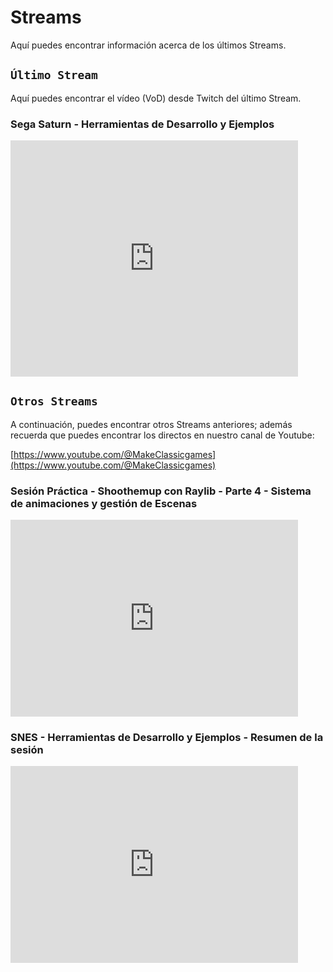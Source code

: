 # Streams

Aquí puedes encontrar información acerca de los últimos Streams.

## ```Último Stream```

Aquí puedes encontrar el vídeo (VoD) desde Twitch del último Stream.

### Sega Saturn - Herramientas de Desarrollo y Ejemplos

<iframe src="https://player.twitch.tv/?video=2329913992&parent=makeclassicgames.dev" frameborder="0" allowfullscreen="true" scrolling="no" height="378" width="460"></iframe>

<p></p>

## ```Otros Streams```

A continuación, puedes encontrar otros Streams anteriores; además recuerda que puedes encontrar los directos en nuestro canal de Youtube:

[https://www.youtube.com/@MakeClassicgames](https://www.youtube.com/@MakeClassicgames)

<p></p>

### Sesión Práctica - Shoothemup con Raylib - Parte 4 - Sistema de animaciones y gestión de Escenas

<iframe width="460" height="315" src="https://www.youtube.com/embed/TgDHogtAKms?si=xCk-AAZilAsUjLMc" title="YouTube video player" frameborder="0" allow="accelerometer; autoplay; clipboard-write; encrypted-media; gyroscope; picture-in-picture; web-share" referrerpolicy="strict-origin-when-cross-origin" allowfullscreen></iframe>
<p></p>

### SNES - Herramientas de Desarrollo y Ejemplos - Resumen de la sesión

<iframe width="460" height="315" src="https://www.youtube.com/embed/Vj1j7m87Ykg?si=_eAUD0TSaUvvV7ne" title="YouTube video player" frameborder="0" allow="accelerometer; autoplay; clipboard-write; encrypted-media; gyroscope; picture-in-picture; web-share" referrerpolicy="strict-origin-when-cross-origin" allowfullscreen></iframe>

